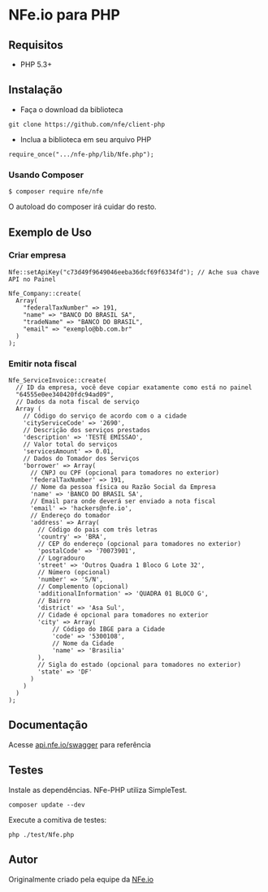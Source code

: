 # NFe.io para PHP

## Requisitos

* PHP 5.3+

## Instalação

 - Faça o download da biblioteca

~~~
git clone https://github.com/nfe/client-php
~~~

 - Inclua a biblioteca em seu arquivo PHP

~~~
require_once(".../nfe-php/lib/Nfe.php");
~~~

### Usando Composer

~~~
$ composer require nfe/nfe
~~~

O autoload do composer irá cuidar do resto.

## Exemplo de Uso

### Criar empresa
~~~
Nfe::setApiKey("c73d49f9649046eeba36dcf69f6334fd"); // Ache sua chave API no Painel

Nfe_Company::create(
  Array(
    "federalTaxNumber" => 191,
    "name" => "BANCO DO BRASIL SA",
    "tradeName" => "BANCO DO BRASIL",
    "email" => "exemplo@bb.com.br"
  )
);
~~~

### Emitir nota fiscal
~~~
Nfe_ServiceInvoice::create(
  // ID da empresa, você deve copiar exatamente como está no painel
  "64555e0ee340420fdc94ad09",
  // Dados da nota fiscal de serviço
  Array (
    // Código do serviço de acordo com o a cidade
    'cityServiceCode' => '2690',
    // Descrição dos serviços prestados
    'description' => 'TESTE EMISSAO',
    // Valor total do serviços
    'servicesAmount' => 0.01,
    // Dados do Tomador dos Serviços
    'borrower' => Array(
      // CNPJ ou CPF (opcional para tomadores no exterior)
      'federalTaxNumber' => 191,
      // Nome da pessoa física ou Razão Social da Empresa
      'name' => 'BANCO DO BRASIL SA',
      // Email para onde deverá ser enviado a nota fiscal
      'email' => 'hackers@nfe.io',
      // Endereço do tomador
      'address' => Array(
        // Código do pais com três letras
        'country' => 'BRA',
        // CEP do endereço (opcional para tomadores no exterior)
        'postalCode' => '70073901',
        // Logradouro
        'street' => 'Outros Quadra 1 Bloco G Lote 32',
        // Número (opcional)
        'number' => 'S/N',
        // Complemento (opcional)
        'additionalInformation' => 'QUADRA 01 BLOCO G',
        // Bairro
        'district' => 'Asa Sul',
        // Cidade é opcional para tomadores no exterior
        'city' => Array(
            // Código do IBGE para a Cidade
            'code' => '5300108',
            // Nome da Cidade
            'name' => 'Brasilia'
        ),
        // Sigla do estado (opcional para tomadores no exterior)
        'state' => 'DF'
      )
    )
  )
);
~~~

## Documentação

Acesse [api.nfe.io/swagger](http://api.nfe.io/swagger) para referência

## Testes

Instale as dependências. NFe-PHP utiliza SimpleTest.

~~~
composer update --dev
~~~

Execute a comitiva de testes:
~~~
php ./test/Nfe.php
~~~

## Autor

Originalmente criado pela equipe da [NFe.io](https://github.com/nfe)
